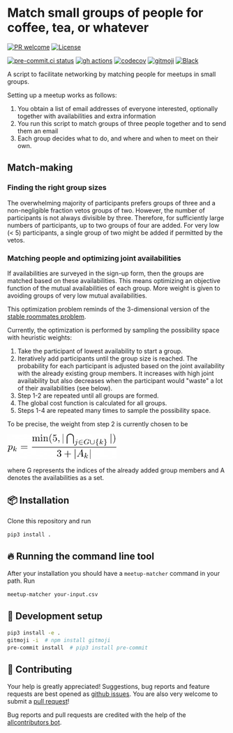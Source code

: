 # Match small groups of people for coffee, tea, or whatever

<!-- ALL-CONTRIBUTORS-BADGE:START - Do not remove or modify this section -->
<!-- ALL-CONTRIBUTORS-BADGE:END -->

[![PR welcome](https://img.shields.io/badge/PR-Welcome-%23FF8300.svg)](https://git-scm.com/book/en/v2/GitHub-Contributing-to-a-Project)
[![License](https://img.shields.io/github/license/klieret/meetup-matcher)](https://github.com/klieret/meetup-matcher/blob/master/LICENSE.txt)
<!-- [![Documentation Status](https://readthedocs.org/projects/meetup-matcher/badge/?version=latest)](https://meetup-matcher.readthedocs.io/) -->
<!-- [![Pypi status](https://badge.fury.io/py/meetup-matcher.svg)](https://pypi.org/project/meetup-matcher/) -->
[![pre-commit.ci status](https://results.pre-commit.ci/badge/github/klieret/meetup-matcher/main.svg)](https://results.pre-commit.ci/latest/github/klieret/meetup-matcher/main)
[![gh actions](https://github.com/klieret/meetup-matcher/actions/workflows/test.yaml/badge.svg)](https://github.com/klieret/meetup-matcher/actions)
[![codecov](https://codecov.io/gh/klieret/meetup-matcher/branch/main/graph/badge.svg?token=3MKA387NOH)](https://codecov.io/gh/klieret/meetup-matcher)
[![gitmoji](https://img.shields.io/badge/gitmoji-%20😜%20😍-FFDD67.svg)](https://gitmoji.dev)
[![Black](https://img.shields.io/badge/code%20style-black-000000.svg)](https://github.com/python/black)

A script to facilitate networking by matching people for meetups in small groups.

Setting up a meetup works as follows:

1. You obtain a list of email addresses of everyone interested, optionally together with availabilities and extra information
2. You run this script to match groups of three people together and to send them an email
3. Each group decides what to do, and where and when to meet on their own.

## Match-making

### Finding the right group sizes

The overwhelming majority of participants prefers groups of three and a non-negligible fraction vetos groups of two. However, the number of participants is not always divisible by three. Therefore, for sufficiently large numbers of participants, up to two groups of four are added. For very low (< 5) participants, a single group of two might be added if permitted by the vetos.

### Matching people and optimizing joint availabilities

If availabilities are surveyed in the sign-up form, then the groups are matched based on these availabilities. This means optimizing an objective function of the mutual availabilities of each group. More weight is given to avoiding groups of very low mutual availabilities.

This optimization problem reminds of the 3-dimensional version of the [stable roommates problem](https://en.wikipedia.org/wiki/Stable_roommates_problem).

Currently, the optimization is performed by sampling the possibility space with heuristic weights:

1. Take the participant of lowest availability to start a group.
2. Iteratively add participants until the group size is reached. The probability for each participant is adjusted based on the joint availability with the already existing group members. It increases with high joint availability but also decreases when the participant would "waste" a lot of their availabilities (see below).
3. Step 1-2 are repeated until all groups are formed.
4. The global cost function is calculated for all groups.
5. Steps 1-4 are repeated many times to sample the possibility space.

To be precise, the weight from step 2 is currently chosen to be

<img src="readme_assets/weight.png" width="250px">

where G represents the indices of the already added group members and A denotes the availabilities as a set.

## 📦 Installation

Clone this repository and run

```bash
pip3 install .
```

## 🔥 Running the command line tool

After your installation you should have a `meetup-matcher` command in your path.
Run

```bash
meetup-matcher your-input.csv
```

## 🧰 Development setup

```bash
pip3 install -e .
gitmoji -i  # npm install gitmoji
pre-commit install  # pip3 install pre-commit
```

## 💖 Contributing

Your help is greatly appreciated! Suggestions, bug reports and feature requests are best opened as [github issues](https://github.com/klieret/meetup-matcher/issues). You are also very welcome to submit a [pull request](https://github.com/klieret/meetup-matcher/pulls)!

Bug reports and pull requests are credited with the help of the [allcontributors bot](https://allcontributors.org/).

<!-- ## ✨ Contributors -->
<!--  -->
<!-- Thanks goes to these wonderful people ([emoji key](https://allcontributors.org/docs/en/emoji-key)): -->
<!--  -->
<!-- ALL-CONTRIBUTORS-LIST:START - Do not remove or modify this section -->
<!-- prettier-ignore-start -->
<!-- markdownlint-disable -->
<!-- markdownlint-restore -->
<!-- prettier-ignore-end -->
<!-- ALL-CONTRIBUTORS-LIST:END -->
<!--  -->
<!-- This project follows the [all-contributors](https://github.com/all-contributors/all-contributors) specification. Contributions of any kind welcome! -->
